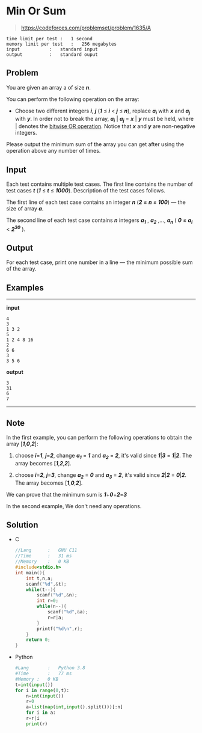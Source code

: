 # Min Or Sum

> https://codeforces.com/problemset/problem/1635/A 

```
time limit per test	:	1 second
memory limit per test	:	256 megabytes
input			:	standard input
output			:	standard ouput
```

## Problem

You are given an array a of size ***n***.

You can perform the following operation on the array:

* Choose two different integers ***i***, ***j*** (***1*** ≤ ***i*** < ***j*** ≤ ***n***), replace ***a<sub>i</sub>*** with ***x*** and ***a<sub>j</sub>*** with ***y***. In order not to break the array, ***a<sub>i</sub>*** | ***a<sub>j</sub>*** = ***x*** | ***y*** must be held, where | denotes the [bitwise OR operation](https://en.wikipedia.org/wiki/Bitwise_operation#OR). Notice that ***x*** and ***y*** are non-negative integers.

Please output the minimum sum of the array you can get after using the operation above any number of times.

## Input

Each test contains multiple test cases. The first line contains the number of test cases ***t*** (***1*** ≤ ***t*** ≤ ***1000***). Description of the test cases follows.

The first line of each test case contains an integer ***n*** (***2*** ≤ ***n*** ≤ ***100***) — the size of array ***a***.

The second line of each test case contains ***n*** integers ***a<sub>1</sub>*** , ***a<sub>2</sub>*** ,…, ***a<sub>n</sub>*** ( ***0*** ≤ ***a<sub>i</sub>*** < ***2<sup>30</sup>*** ).

## Output

For each test case, print one number in a line — the minimum possible sum of the array.

## Examples

---
**input**
```
4
3
1 3 2
5
1 2 4 8 16
2
6 6
3
3 5 6
```
**output**
```
3
31
6
7
```
---

## Note

In the first example, you can perform the following operations to obtain the array [***1***,***0***,***2***]:

1. choose ***i***=***1***, ***j***=***2***, change ***a<sub>1</sub>*** = ***1*** and ***a<sub>2</sub>*** = ***2***, it's valid since ***1***|***3*** = ***1***|***2***. The array becomes [***1***,***2***,***2***].

2. choose ***i***=***2***, ***j***=***3***, change ***a<sub>2</sub>*** = ***0*** and ***a<sub>3</sub>*** = ***2***, it's valid since ***2***|***2*** = ***0***|***2***. The array becomes [***1***,***0***,***2***].

We can prove that the minimum sum is ***1***+***0***+***2***=***3***

In the second example, We don't need any operations.

## Solution

* C

	```c
	//Lang		:	GNU C11
	//Time		:	31 ms
	//Memory	:	0 KB
	#include<stdio.h>
	int main(){
		int t,n,a;
		scanf("%d",&t);
		while(t--){
			scanf("%d",&n);
			int r=0;
			while(n--){
				scanf("%d",&a);
				r=r|a;
			}
			printf("%d\n",r);
		}
		return 0;
	}
	```

* Python

	```py
	#Lang		:	Python 3.8
	#Time		:	77 ms
	#Memory	:	0 KB
	t=int(input())
	for i in range(0,t):
	    n=int(input())
	    r=0
	    a=list(map(int,input().split()))[:n]
	    for i in a:
		r=r|i
	    print(r)
	```
